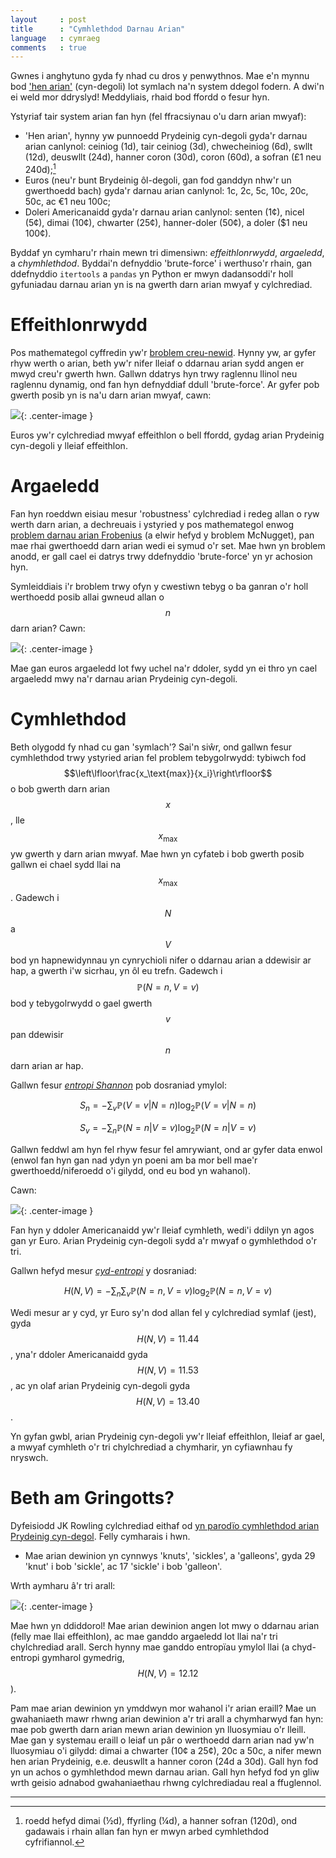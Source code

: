 ```yaml
---
layout     : post
title      : "Cymhlethdod Darnau Arian"
language   : cymraeg
comments   : true
---
```


Gwnes i anghytuno gyda fy nhad cu dros y penwythnos.
Mae e'n mynnu bod ['hen arian'](https://en.wikipedia.org/wiki/%C2%A3sd) (cyn-degoli) lot symlach na'n system ddegol fodern.
A dwi'n ei weld mor ddryslyd!
Meddyliais, rhaid bod ffordd o fesur hyn.

Ystyriaf tair system arian fan hyn (fel ffracsiynau o'u darn arian mwyaf):

+ 'Hen arian', hynny yw punnoedd Prydeinig cyn-degoli gyda'r darnau arian canlynol: ceiniog (1d), tair ceiniog (3d), chwecheiniog (6d), swllt (12d), deuswllt (24d), hanner coron (30d), coron (60d), a sofran (£1 neu 240d);[^1]
+ Euros (neu'r bunt Brydeinig ôl-degoli, gan fod ganddyn nhw'r un gwerthoedd bach) gyda'r darnau arian canlynol: 1c, 2c, 5c, 10c, 20c, 50c, ac €1 neu 100c;
+ Doleri Americanaidd gyda'r darnau arian canlynol: senten (1¢), nicel (5¢), dimai (10¢), chwarter (25¢), hanner-doler (50¢), a doler ($1 neu 100¢).

Byddaf yn cymharu'r rhain mewn tri dimensiwn: *effeithlonrwydd*, *argaeledd*, a *chymhlethdod*. Byddai'n defnyddio 'brute-force' i werthuso'r rhain, gan ddefnyddio `itertools` a `pandas` yn Python er mwyn dadansoddi'r holl gyfuniadau darnau arian yn is na gwerth darn arian mwyaf y cylchrediad.


# Effeithlonrwydd

Pos mathemategol cyffredin yw'r [broblem creu-newid](https://en.wikipedia.org/wiki/Change-making_problem). Hynny yw, ar gyfer rhyw werth o arian, beth yw'r nifer lleiaf o ddarnau arian sydd angen er mwyd creu'r gwerth hwn.
Gallwn ddatrys hyn trwy raglennu llinol neu raglennu dynamig, ond fan hyn defnyddiaf ddull 'brute-force'.
Ar gyfer pob gwerth posib yn is na'u darn arian mwyaf, cawn:

![]({{site.baseurl}}/images/efficiency-cy.png){: .center-image }

Euros yw'r cylchrediad mwyaf effeithlon o bell ffordd, gydag arian Prydeinig cyn-degoli y lleiaf effeithlon.


# Argaeledd

Fan hyn roeddwn eisiau mesur 'robustness' cylchrediad i redeg allan o ryw werth darn arian, a dechreuais i ystyried y pos mathemategol enwog [problem darnau arian Frobenius](https://en.wikipedia.org/wiki/Coin_problem) (a elwir hefyd y broblem McNugget), pan mae rhai gwerthoedd darn arian wedi ei symud o'r set.
Mae hwn yn broblem anodd, er gall cael ei datrys trwy ddefnyddio 'brute-force' yn yr achosion hyn.

Symleiddiais i'r broblem trwy ofyn y cwestiwn tebyg o ba ganran o'r holl werthoedd posib allai gwneud allan o $$n$$ darn arian?
Cawn:

![]({{site.baseurl}}/images/availability-cy.png){: .center-image }

Mae gan euros argaeledd lot fwy uchel na'r ddoler, sydd yn ei thro yn cael argaeledd mwy na'r darnau arian Prydeinig cyn-degoli.


# Cymhlethdod

Beth olygodd fy nhad cu gan 'symlach'?
Sai'n siŵr, ond gallwn fesur cymhlethdod trwy ystyried arian fel problem tebygolrwydd:
tybiwch fod $$\left\lfloor\frac{x_\text{max}}{x_i}\right\rfloor$$ o bob gwerth darn arian $$x$$, lle $$x_\text{max}$$ yw gwerth y darn arian mwyaf.
Mae hwn yn cyfateb i bob gwerth posib gallwn ei chael sydd llai na $$x_\text{max}$$.
Gadewch i $$N$$ a $$V$$ bod yn hapnewidynnau yn cynrychioli nifer o ddarnau arian a ddewisir ar hap, a gwerth i'w sicrhau, yn ôl eu trefn.
Gadewch i $$\mathbb{P}(N=n, V=v)$$ bod y tebygolrwydd o gael gwerth $$v$$ pan ddewisir $$n$$ darn arian ar hap.

Gallwn fesur [*entropi Shannon*](https://en.wikipedia.org/wiki/Entropy_(information_theory)) pob dosraniad ymylol:

$$S_n = -\sum_v \mathbb{P}(V=v | N=n) \log_2 \mathbb{P}(V=v | N=n)$$

$$S_v = -\sum_n \mathbb{P}(N=n | V=v) \log_2 \mathbb{P}(N=n | V=v)$$

Gallwn feddwl am hyn fel rhyw fesur fel amrywiant, ond ar gyfer data enwol (enwol fan hyn gan nad ydyn yn poeni am ba mor bell mae'r gwerthoedd/niferoedd o'i gilydd, ond eu bod yn wahanol).

Cawn:

![]({{site.baseurl}}/images/complexity-cy.png){: .center-image }

Fan hyn y ddoler Americanaidd yw'r lleiaf cymhleth, wedi'i ddilyn yn agos gan yr Euro.
Arian Prydeinig cyn-degoli sydd a'r mwyaf o gymhlethdod o'r tri.

Gallwn hefyd mesur [*cyd-entropi*](https://en.wikipedia.org/wiki/Joint_entropy) y dosraniad:

$$H(N, V) = -\sum_n \sum_v \mathbb{P}(N=n, V=v) \log_2 \mathbb{P}(N=n, V=v)$$

Wedi mesur ar y cyd, yr Euro sy'n dod allan fel y cylchrediad symlaf (jest), gyda $$H(N, V) = 11.44$$, yna'r ddoler Americanaidd gyda $$H(N, V) =  11.53$$, ac yn olaf arian Prydeinig cyn-degoli gyda $$H(N, V) =  13.40$$.

Yn gyfan gwbl, arian Prydeinig cyn-degoli yw'r lleiaf effeithlon, lleiaf ar gael, a mwyaf cymhleth o'r tri chylchrediad a chymharir, yn cyfiawnhau fy nryswch.


# Beth am Gringotts?

Dyfeisiodd JK Rowling cylchrediad eithaf od [yn parodïo cymhlethdod arian Prydeinig cyn-degol](https://en.wikipedia.org/wiki/%C2%A3sd#In_popular_culture).
Felly cymharais i hwn.

+ Mae arian dewinion yn cynnwys 'knuts', 'sickles', a 'galleons', gyda 29 'knut' i bob 'sickle', ac 17 'sickle' i bob 'galleon'.

Wrth aymharu â'r tri arall:

![]({{site.baseurl}}/images/gringotts-cy.png){: .center-image }

Mae hwn yn ddiddorol! Mae arian dewinion angen lot mwy o ddarnau arian (felly mae llai effeithlon), ac mae ganddo argaeledd lot llai na'r tri chylchrediad arall.
Serch hynny mae ganddo entropïau ymylol llai (a chyd-entropi gymharol gymedrig, $$H(N, V) = 12.12$$).

Pam mae arian dewinion yn ymddwyn mor wahanol i'r arian eraill?
Mae un gwahaniaeth mawr rhwng arian dewinion a'r tri arall a chymharwyd fan hyn: mae pob gwerth darn arian mewn arian dewinion yn lluosymiau o'r lleill.
Mae gan y systemau eraill o leiaf un pâr o werthoedd darn arian nad yw'n lluosymiau o'i gilydd: dimai a chwarter (10¢ a 25¢), 20c a 50c, a nifer mewn hen arian Prydeinig, e.e. deuswllt a hanner coron (24d a 30d).
Gall hyn fod yn un achos o gymhlethdod mewn darnau arian.
Gall hyn hefyd fod yn gliw wrth geisio adnabod gwahaniaethau rhwng cylchrediadau real a ffuglennol.

---

[^1]: roedd hefyd dimai (½d), ffyrling (¼d), a hanner sofran (120d), ond gadawais i rhain allan fan hyn er mwyn arbed cymhlethdod cyfrifiannol.